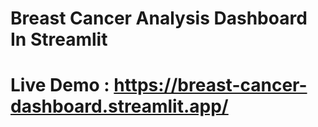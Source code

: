 # Breast Cancer Analysis Dashboard In Streamlit

# Live Demo : https://breast-cancer-dashboard.streamlit.app/
